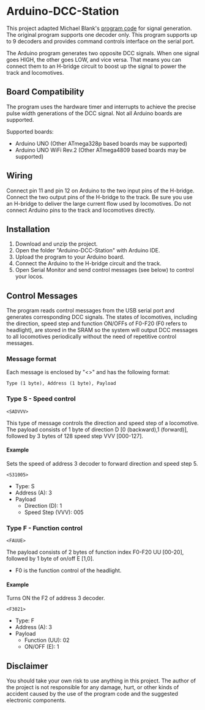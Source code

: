 # Arduino-DCC-Station
This project adapted Michael Blank's [program code](http://www.oscale.net/en/simpledcc) for signal generation. The original program supports one decoder only. This program supports up to 9 decoders and provides command controls interface on the serial port.

The Arduino program generates two opposite DCC signals. When one signal goes HIGH, the other goes LOW, and vice versa. That means you can connect them to an H-bridge circuit to boost up the signal to power the track and locomotives.

## Board Compatibility
The program uses the hardware timer and interrupts to achieve the precise pulse width generations of the DCC signal. Not all Arduino boards are supported.

Supported boards:
- Arduino UNO (Other ATmega328p based boards may be supported)
- Arduino UNO WiFi Rev.2 (Other ATmega4809 based boards may be supported)

## Wiring
Connect pin 11 and pin 12 on Arduino to the two input pins of the H-bridge. Connect the two output pins of the H-bridge to the track. Be sure you use an H-bridge to deliver the large current flow used by locomotives. Do not connect Arduino pins to the track and locomotives directly. 

## Installation
1. Download and unzip the project.
2. Open the folder "Arduino-DCC-Station" with Arduino IDE.
3. Upload the program to your Arduino board.
4. Connect the Arduino to the H-bridge circuit and the track.
5. Open Serial Monitor and send control messages (see below) to control your locos. 

## Control Messages
The program reads control messages from the USB serial port and generates corresponding DCC signals. The states of locomotives, including the direction, speed step and function ON/OFFs of F0-F20 (F0 refers to headlight), are stored in the SRAM so the system will output DCC messages to all locomotives periodically without the need of repetitive control messages.

### Message format
Each message is enclosed by "<>" and has the following format:
```
Type (1 byte), Address (1 byte), Payload
```
### Type S - Speed control
```
<SADVVV>
```
This type of message controls the direction and speed step of a locomotive.
The payload consists of 1 byte of direction D [0 (backward),1 (forward)], followed by 3 bytes of 128 speed step VVV [000-127].

#### Example
Sets the speed of address 3 decoder to forward direction and speed step 5.
```
<S31005>
```
* Type: S
* Address (A): 3
* Payload
  * Direction (D): 1
  * Speed Step (VVV): 005

### Type F - Function control
```
<FAUUE>
```
The payload consists of 2 bytes of function index F0-F20 UU [00-20], followed by 1 byte of on/off E [1,0].
* F0 is the function control of the headlight.

#### Example
Turns ON the F2 of address 3 decoder.
```
<F3021>
```
* Type: F
* Address (A): 3
* Payload
  * Function (UU): 02
  * ON/OFF (E): 1

## Disclaimer
You should take your own risk to use anything in this project. The author of the project is not responsible for any damage, hurt, or other kinds of accident caused by the use of the program code and the suggested electronic components.
